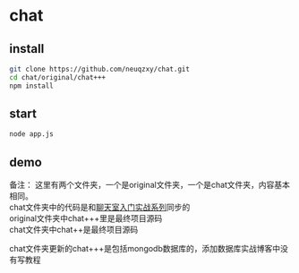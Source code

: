 # chat
## install
```bash
git clone https://github.com/neuqzxy/chat.git
cd chat/original/chat+++
npm install
```
## start
```bash
node app.js
```
## demo

备注：
这里有两个文件夹，一个是original文件夹，一个是chat文件夹，内容基本相同。<br>
chat文件夹中的代码是和[聊天室入门实战系列](http://blog.csdn.net/neuq_zxy/article/details/76794551)同步的<br>
original文件夹中chat+++里是最终项目源码<br>
chat文件夹中chat++是最终项目源码

chat文件夹更新的chat+++是包括mongodb数据库的，添加数据库实战博客中没有写教程
